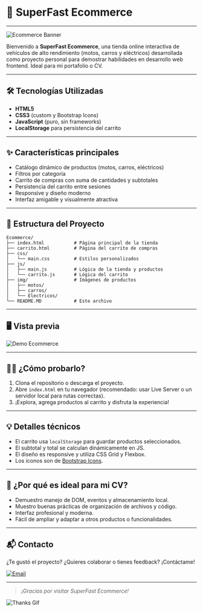 # 🚀 SuperFast Ecommerce

---

![Ecommerce Banner](https://media4.giphy.com/media/v1.Y2lkPTc5MGI3NjExYnJiNTNrejJ1aml1cGpvMGhlMXRjd3BqZ2o1ank3cmcxMHUyaTVjdiZlcD12MV9pbnRlcm5hbF9naWZfYnlfaWQmY3Q9Zw/XD9o33QG9BoMis7iM4/giphy.gif)

Bienvenido a **SuperFast Ecommerce**, una tienda online interactiva de vehículos de alto rendimiento (motos, carros y eléctricos) desarrollada como proyecto personal para demostrar habilidades en desarrollo web frontend. Ideal para mi portafolio o CV.

---

## 🛠️ Tecnologías Utilizadas

- **HTML5**
- **CSS3** (custom y Bootstrap Icons)
- **JavaScript** (puro, sin frameworks)
- **LocalStorage** para persistencia del carrito

---

## ✨ Características principales

- Catálogo dinámico de productos (motos, carros, eléctricos)
- Filtros por categoría
- Carrito de compras con suma de cantidades y subtotales
- Persistencia del carrito entre sesiones
- Responsive y diseño moderno
- Interfaz amigable y visualmente atractiva

---

## 📂 Estructura del Proyecto

```
Ecommerce/
├── index.html           # Página principal de la tienda
├── carrito.html         # Página del carrito de compras
├── css/
│   └── main.css         # Estilos personalizados
├── js/
│   ├── main.js          # Lógica de la tienda y productos
│   └── carrito.js       # Lógica del carrito
├── img/                 # Imágenes de productos
│   ├── motos/
│   ├── carros/
│   └── Electricos/
└── README.MD            # Este archivo
```

---

## 🖥️ Vista previa

![Demo Ecommerce](https://media.giphy.com/media/26ufnwz3wDUli7GU0/giphy.gif)

---

## 👨‍💻 ¿Cómo probarlo?

1. Clona el repositorio o descarga el proyecto.
2. Abre `index.html` en tu navegador (recomendado: usar Live Server o un servidor local para rutas correctas).
3. ¡Explora, agrega productos al carrito y disfruta la experiencia!

---

## 💡 Detalles técnicos

- El carrito usa `localStorage` para guardar productos seleccionados.
- El subtotal y total se calculan dinámicamente en JS.
- El diseño es responsive y utiliza CSS Grid y Flexbox.
- Los íconos son de [Bootstrap Icons](https://icons.getbootstrap.com/).

---

## 🤩 ¿Por qué es ideal para mi CV?

- Demuestro manejo de DOM, eventos y almacenamiento local.
- Muestro buenas prácticas de organización de archivos y código.
- Interfaz profesional y moderna.
- Fácil de ampliar y adaptar a otros productos o funcionalidades.

---

## 📬 Contacto

¿Te gustó el proyecto? ¿Quieres colaborar o tienes feedback? ¡Contáctame!

[![Email](https://img.shields.io/badge/email-contacto-blue?style=flat&logo=gmail)](mailto:sebasmoreno744@gmail.com)

---

> _¡Gracias por visitar SuperFast Ecommerce!_

![Thanks Gif](https://media.giphy.com/media/v1.Y2lkPWVjZjA1ZTQ3Y2wyMDhtNm0zeWZkZW8yOHNlang4NHdkbG5vNm00OHF1MDlod3p1bSZlcD12MV9naWZzX3NlYXJjaCZjdD1n/JVXU0uN1l6wdq/giphy.gif)
